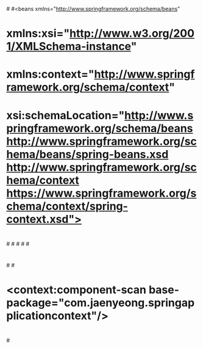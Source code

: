 #<?xml version="1.0" encoding="UTF-8"?>
#<beans xmlns="http://www.springframework.org/schema/beans"
#       xmlns:xsi="http://www.w3.org/2001/XMLSchema-instance"
#       xmlns:context="http://www.springframework.org/schema/context"
#       xsi:schemaLocation="http://www.springframework.org/schema/beans http://www.springframework.org/schema/beans/spring-beans.xsd http://www.springframework.org/schema/context https://www.springframework.org/schema/context/spring-context.xsd">
#
#    <!-- 굉장히 번거로움 -->
#<!--    <bean id="bookService" class="com.jaenyeong.springapplicationcontext.ComponentScan.BookService">-->
#<!--        &lt;!&ndash; property name : setter Name &ndash;&gt;-->
#<!--        &lt;!&ndash; property ref : Bean ID &ndash;&gt;-->
#<!--        <property name="bookRepository" ref="bookRepository"/>-->
#<!--    </bean>-->
#
#<!--    <bean id="bookRepository" class="com.jaenyeong.springapplicationcontext.ComponentScan.BookRepository">-->
#<!--    </bean>-->
#
#    <!-- 위 방법 대신 빈 컴포넌트를 스캔하는 방법 -->
#    <context:component-scan base-package="com.jaenyeong.springapplicationcontext"/>
#
#</beans>

